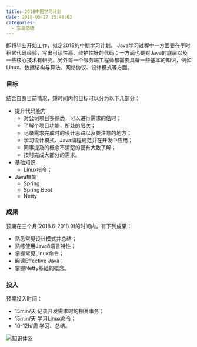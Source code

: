 ```yaml
---
title: 2018中期学习计划
date: 2018-05-27 15:48:03
categories:
  - 生活总结
---
```

即将毕业开始工作，拟定2018的中期学习计划。
Java学习过程中一方面要在平时积累代码经验，写出可读性高、维护性好的代码；一方面也要对Java的底层以及一些核心技术有研究。另外每一个服务端工程师都需要具备一些基本的知识，例如Linux、数据结构与算法、网络协议、设计模式等方面。

### 目标
结合自身目前情况，短时间内的目标可以分为以下几部分：

 - 提升代码能力
    - 对公司项目多熟悉，可以进行需求的估时；
    - 了解个项目功能，所处的层次；
    - 记录需求完成时的设计思路以及要注意的地方；
    - 学习设计模式、Java编程规范并在开发中应用；
    - 同事提及的概念不清楚的要有大致了解；
    - 按时完成大部分的需求。
 - 基础知识
    - Linux指令；
 - Java框架
    - Spring
    - Spring Boot
    - Netty

### 成果
预期在三个月(2018.6-2018.9)的时间内，有下列成果：

 - 熟悉常见设计模式并总结；
 - 熟练使用Java8语言特性；
 - 掌握常见Linux命令；
 - 阅读Effective Java；
 - 掌握Netty基础的概念。

### 投入
预期投入时间：

 - 15min/天 记录开发需求时的相关事务；
 - 15min/天 学习Linux命令；
 - 10-12h/周 学习、总结。

![知识体系](http://osgsu2ru0.bkt.clouddn.com/%E5%BE%AE%E4%BF%A1%E5%9B%BE%E7%89%87_20180527141725.png)